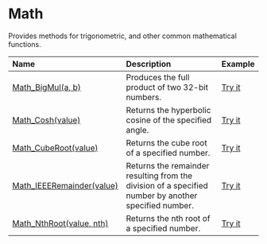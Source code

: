 # Math

Provides methods for trigonometric, and other common mathematical functions.

| Name | Description | Example |
| :--- | :---------- | :------ |
| [Math_BigMul(a, b)](/math-bigmul) | Produces the full product of two 32-bit numbers. | [Try it]()|
| [Math_Cosh(value)](/math-cosh) | Returns the hyperbolic cosine of the specified angle. | [Try it]()|
| [Math_CubeRoot(value)](/math-cube-root) | Returns the cube root of a specified number. | [Try it]()|
| [Math_IEEERemainder(value)](/math-cube-root) | Returns the remainder resulting from the division of a specified number by another specified number. | [Try it]()|
| [Math_NthRoot(value, nth)](/math-nth-root) | Returns the nth root of a specified number. | [Try it]()|

